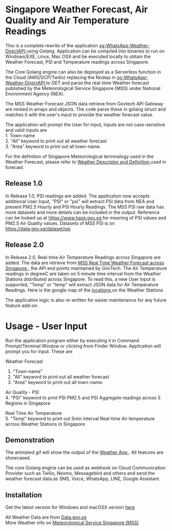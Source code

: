 # Singapore Weather Forecast, Air Quality and Air Temperature Readings

This is a complete rewrite of the application <a href="https://github.com/maxng07/sg-WhatsApp-Weather-DirectAPI">sg-WhatsApp-Weather-DirectAPI </a> using Golang. Application can be compiled into binaries to run on Windows/EXE, Linux, Mac OSX and be executed locally to obtain the Weather Forecast, PSI and Temperature readings across Singapore. <br>
<p>
The Core Golang engine can also be deployed as a Serverless function in the Cloud (AWS/GCP/Twilio) replacing the Nodejs in <a href="https://github.com/maxng07/sg-WhatsApp-Weather-DirectAPI">sg-WhatsApp-Weather-DirectAPI </a> to GET and parse the real-time Weather forecast published by the Meteorological Service Singapore (MSS) under National Environment Agency (NEA). <br>
<p>
The MSS Weather Forecast JSON data retrieve from Govtech API Gateway are nested in arrays and objects. The code parse these in golang struct and matches it with the user's input to provide the weather forecast value. <br>
<p>
The application will prompt the User for input, inputs are not case-sensitive and valid inputs are <br>
1. Town-name <br>
2. "All" keyword to print out all weather forecast <br>
3. "Area" keyword to print out all town-name. <br>
</p>
For the definition of Singapore Meteorological terminalogy used in the Weather Forecast, please refer to <a href="http://www.weather.gov.sg/forecasting-2/"> Weather Descriptor and Definition </a> used in forecast.


<h2> Release 1.0 </h2> 
In Release 1.0, PSI readings are added. The application now accepts additional User Input, "PSI" or "psi" will extract PSI data from NEA and present PM2.5 Hourly and PSI Hourly Readings. The MSS PSI raw data has more datasets and more details can be included in the output. Reference can be looked up at <a href> https://www.haze.gov.sg </a> for meaning of PSI values and PM2.5 Air Quality values. Datasets of MSS PSI is on <a href> https://data.gov.sg/dataset/psi </a>
<p>
<h2> Release 2.0 </h2>
In Release 2.0, Real-time Air Temperature Readings across Singapore are added. The data are retrieve from <a href="https://data.gov.sg/dataset/realtime-weather-readings"> MSS Real Time Weather Forecast across Singapore </a>, the API end points maintained by GovTech. The Air Temperature readings in degreeC are taken on 5 minute time interval from the Weather Stations distributed across Singapore. To read this, a new User Input is supported, "Temp" or "temp" will extract JSON data for Air Temperature Readings. Here is the google map of the <a href="https://data.gov.sg/dataset/realtime-weather-readings?view_id=81d91c06-158d-4f01-abd9-12108d954847&resource_id=17494bed-23e9-4b3b-ae89-232f87987163"> locations </a> on the Weather Stations </p>
The application logic is also re-written for easier maintenance for any future feature add-on. <br>

# Usage - User Input
Run the application program either by executing it in Command Prompt/Terminal Window or clicking from Finder Window.
Application will prompt you for input. These are

Weather Forecast <br>
1. "Town-name" <br>
2. "All" keyword to print out all weather forecast <br>
3. "Area" keyword to print out all town-name. <br>

Air Quality - PSI <br>
4. "PSI" keyword to print PSI PM2.5 and PSI Aggregate readings across 5 Regions in Singapore

Real Time Air Temperature <br>
5. "Temp" keyword to print out 5min interval Real-time Air temperature across Weather Stations in Singapore

<h2>Demonstration </h2>
The animated gif will show the output of the <a href="https://github.com/maxng07/SG_Weather_GO/blob/master/weather-psi-temp.gif"> Weather App </a>. All features are showcased.
</p>
The core Golang engine can be used as webhook on Cloud Communication Provider such as Twilio, Nexmo, Messagebird and others and send the weather forecast data as SMS, Voice, WhatsApp, LINE, Google Assistant.

<h2>Installation </h2>
Get the latest version for Windows and macOSX version <a href="https://github.com/maxng07/SG_Weather_GO/releases">here </a>
</p>
All Weather Data are from <a href="https://www.data.gov.sg">Data.gov.sg </a><br>
More Weather info on <a href="http://www.weather.gov.sg">Meteorological Service Singapore (MSS) </a>
  
